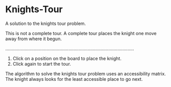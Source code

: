 # Knights-Tour
A solution to the knights tour problem.

This is not a complete tour. A complete tour places the knight one move away from where it begun.

....................................................................................................

1. Click on a position on the board to place the knight.
2. Click again to start the tour.

The algorithm to solve the knights tour problem uses an accessibility matrix.
The knight always looks for the least accessible place to go next.
